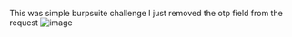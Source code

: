 This was simple burpsuite challenge
I just removed the otp field from the request
![image](https://github.com/user-attachments/assets/a727d74a-4303-4de3-bbd9-2288dcb67e64)
